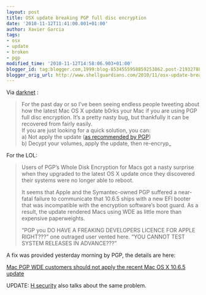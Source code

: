 ```yaml
---
layout: post
title: OSX update breaking PGP full disc encryption
date: '2010-11-12T11:41:00.001+01:00'
author: Xavier Garcia
tags:
- osx
- update
- broken
- pgp
modified_time: '2010-11-12T14:58:06.903+01:00'
blogger_id: tag:blogger.com,1999:blog-8534555958859253862.post-2193278820504496761
blogger_orig_url: http://www.shellguardians.com/2010/11/osx-update-breaking-pgp-full-disc.html
---
```

Via [darknet](http://www.darknet.org.uk/2010/11/pgp-users-locked-out-with-latest-os-x-update/) :  
  

> For the past day or so I’ve been seeing endless people tweeting about how the latest Mac OS X update b0rks your Mac if you are using PGP full disc encryption. It’s a pretty nasty bug, but thankfully it can be recovered from fairly easily.  
> If you are just looking for a quick solution, you can:  
> a) Not apply the update ([as recommended by PGP](http://forum.pgp.com/t5/PGP-Announcements/Update-ALERT-PGP-MAC-WDE-Compatibil-ity-Problem-with-MAC-OS-X-10/td-p/40584))  
> b) Decypt your volumes, apply the update, then re-encryp_

  
For the LOL:  
  

> Users of PGP’s Whole Disk Encryption for Macs got a nasty surprise when they upgraded to the latest OS X update once they discovered their systems were no longer able to reboot.  
>   
> It seems that Apple and the Symantec-owned PGP suffered a near-fatal failure to communicate that 10.6.5 ships with a new EFI booter that was incompatible with the encryption software’s boot guard. As a result, the update rendered Macs using WDE as little more than expensive paperweights.  
>   
> “PGP you DO HAVE A FREAKING DEVELOPERS LICENCE FOR APPLE RIGHT???” one outraged user vented here. “YOU CANNOT TEST SYSTEM RELEASES IN ADVANCE???”

A fix was provided yesterday morning by PGP, the details are here:

[Mac PGP WDE customers should not apply the recent Mac OS X 10.6.5 update](https://pgp.custhelp.com/app/answers/detail/a_id/2288)  
  
UPDATE: [H security](http://www.h-online.com/security/news/item/PGP-warns-of-Mac-OS-X-10-6-5-update-1135377.html) also talks about the same problem.
